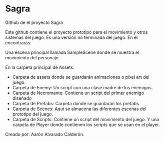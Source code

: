 # Sagra
Github de el proyecto Sagra


Este github contiene el proyecto prototipo para el movimiento y otros sistemas del juego.
Es una versión no terminada del juego. 
En el encontrarás:

Una escena principal llamada SampleScene donde se muestra el movimiento del personaje.

En la carpeta principal de Assets:

- Carpeta de assets donde se guardarán animaciones o pixel art del juego.
- Carpeta de Enemy: Un script con una clase madre de los enemigos.
- Carpeta de Necromante: Contiene un script del primer enemigo diseñado
- Carpeta de Prefabs: Carpeta donde se guardarán los prefabs
- Carpeta de Scenes: Aquí se almacena las diferentes escenas del prototipo del juego.
- Carpeta de Scripts: Contiene un script del movimiento del juego. Y una carpeta de Player donde contienen los scripts que se usan en el player. 







Creado por: Aarón Alvarado Calderón.
